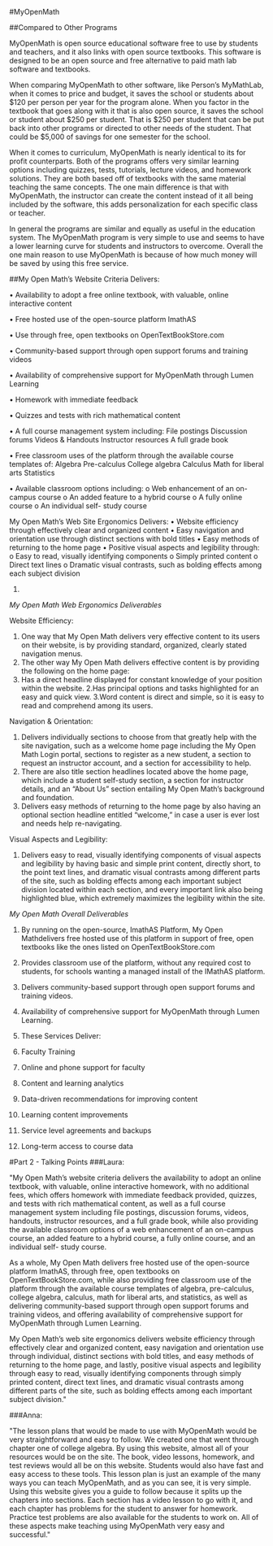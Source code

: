 #MyOpenMath

##Compared to Other Programs

MyOpenMath is open source educational software free to use by students and teachers, and it also links with open source textbooks.  This software is designed to be an open source and free alternative to paid math lab software and textbooks.  
	
	
When comparing MyOpenMath to other software, like Person’s MyMathLab, when it comes to price and budget, it saves the school or students about $120 per person per year for the program alone.  When you factor in the textbook that goes along with it that is also open source, it saves the school or student about $250 per student.  That is $250 per student that can be put back into other programs or directed to other needs of the student.  That could be $5,000 of savings for one semester for the school.   


When it comes to curriculum, MyOpenMath is nearly identical to its for profit counterparts.  Both of the programs offers very similar learning options including quizzes, tests, tutorials, lecture videos, and homework solutions.  They are both based off of textbooks with the same material teaching the same concepts. The one main difference is that with MyOpenMath, the instructor can create the content instead of it all being included by the software, this adds personalization for each specific class or teacher.  


In general the programs are similar and equally as useful in the education system.  The MyOpenMath program is very simple to use and seems to have a lower learning curve for students and instructors to overcome.  Overall the one main reason to use MyOpenMath is because of how much money will be saved by using this free service. 


 


##My Open Math’s Website Criteria Delivers:

•	Availability to adopt a free online textbook, with valuable, online interactive content

•	Free hosted use of the open-source platform ImathAS 

•	Use through free, open textbooks on OpenTextBookStore.com

•	Community-based support through open support forums and training videos

•	Availability of comprehensive support for MyOpenMath through Lumen Learning

•	Homework with immediate feedback

•	Quizzes and tests with rich mathematical content 

•	A full course management system including: 
		File postings
		Discussion forums
		Videos & Handouts
		Instructor resources
		A full grade book 
		
		
•	Free classroom uses of the platform through the available course templates of:
	Algebra
	Pre-calculus
	College algebra 
	Calculus
	Math for liberal arts
	Statistics
	
	
•	Available classroom options including: 
o	Web enhancement of an on-campus course
o	An added feature to a hybrid course
o	A fully online course
o	An individual self- study course


My Open Math’s Web Site Ergonomics Delivers:
•	Website efficiency through effectively clear and organized content
•	Easy navigation and orientation use through distinct sections with bold titles
•	Easy methods of returning to the home page 
•	Positive visual aspects and legibility through:
o	Easy to read, visually identifying components 
o	Simply printed content
o	Direct text lines
o	Dramatic visual contrasts, such as bolding effects among each subject division



1.
*My Open Math Web Ergonomics Deliverables*

Website Efficiency:

1.	One way that My Open Math delivers very effective content to its users on their website, is by providing standard, organized, clearly stated navigation menus.
2.	The other way My Open Math delivers effective content is by providing the following on the home page:
1. Has a direct headline displayed for constant knowledge of your position within the website.
2.Has principal options and tasks highlighted for an easy and quick view.
3.Word content is direct and simple, so it is easy to read and comprehend among its users. 


Navigation & Orientation: 

1.	Delivers individually sections to choose from that greatly help with the site navigation, such as a welcome home page including the My Open Math Login portal, sections to register as a new student, a section to request an instructor account, and a section for accessibility to help. 
2.	There are also title section headlines located above the home page, which include a student self-study section, a section for instructor details, and an “About Us” section entailing My Open Math’s background and foundation. 
3.	Delivers easy methods of returning to the home page by also having an optional section headline entitled “welcome,” in case a user is ever lost and needs help re-navigating. 







Visual Aspects and Legibility:

1.	Delivers easy to read, visually identifying components of visual aspects and legibility by having basic and simple print content, directly short, to the point text lines, and dramatic visual contrasts among different parts of the site, such as bolding effects among each important subject division located within each section, and every important link also being highlighted blue, which extremely maximizes the legibility within the site.  




*My Open Math Overall Deliverables*

1.	By running on the open-source, ImathAS Platform, My Open Mathdelivers free hosted use of this platform in support of free, open textbooks like the ones listed on OpenTextBookStore.com

2.	Provides classroom use of the platform, without any required cost to students, for schools wanting a managed install of the IMathAS platform. 

3.	Delivers community-based support through open support forums and training videos.

4.	Availability of comprehensive support for MyOpenMath through Lumen Learning. 

5.	These Services Deliver: 

1.	Faculty Training 
2.	Online and phone support for faculty
3.	Content and learning analytics
4.	Data-driven recommendations for improving content 
5.	Learning content improvements
6.	Service level agreements and backups
7.	Long-term access to course data


#Part 2 - Talking Points
###Laura:
 
"My Open Math’s website criteria delivers the availability to adopt an online textbook, with valuable, online interactive homework, with no additional fees, which offers homework with immediate feedback provided, quizzes, and tests with rich mathematical content, as well as a full course management system including file postings, discussion forums, videos, handouts, instructor resources, and a full grade book, while also providing the available classroom options of a web enhancement of an on-campus course, an added feature to a hybrid course, a fully online course, and an individual self- study course. 

As a whole, My Open Math delivers free hosted use of the open-source platform ImathAS, through free, open textbooks on OpenTextBookStore.com, while also providing free classroom use of the platform through the available course templates of algebra, pre-calculus, college algebra, calculus, math for liberal arts, and statistics, as well as delivering community-based support through open support forums and training videos, and offering availability of comprehensive support for MyOpenMath through Lumen Learning. 

My Open Math’s web site ergonomics delivers website efficiency through effectively clear and organized content, easy navigation and orientation use through individual, distinct sections with bold titles, and easy methods of returning to the home page, and lastly, positive visual aspects and legibility through easy to read, visually identifying components through simply printed content, direct text lines, and dramatic visual contrasts among different parts of the site, such as bolding effects among each important subject division."

	
###Anna:

"The lesson plans that would be made to use with MyOpenMath would be very straightforward and easy to follow. We created one that went through chapter one of college algebra. By using this website, almost all of your resources would be on the site. The book, video lessons, homework, and test reviews would all be on this website. Students would also have fast and easy access to these tools. This lesson plan is just an example of the many ways you can teach MyOpenMath, and as you can see, it is very simple. Using this website gives you a guide to follow because it splits up the chapters into sections. Each section has a video lesson to go with it, and each chapter has problems for the student to answer for homework. Practice test problems are also available for the students to work on. All of these aspects make teaching using MyOpenMath very easy and successful."


